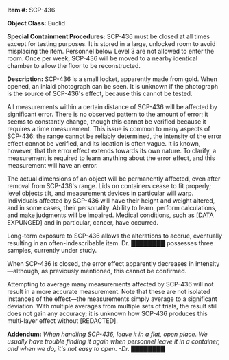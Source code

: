 **Item #:** SCP-436

**Object Class:** Euclid

**Special Containment Procedures:** SCP-436 must be closed at all times except for testing purposes. It is stored in a large, unlocked room to avoid misplacing the item. Personnel below Level 3 are not allowed to enter the room. Once per week, SCP-436 will be moved to a nearby identical chamber to allow the floor to be reconstructed.

**Description:** SCP-436 is a small locket, apparently made from gold. When opened, an inlaid photograph can be seen. It is unknown if the photograph is the source of SCP-436's effect, because this cannot be tested.

All measurements within a certain distance of SCP-436 will be affected by significant error. There is no observed pattern to the amount of error; it seems to constantly change, though this cannot be verified because it requires a time measurement. This issue is common to many aspects of SCP-436: the range cannot be reliably determined, the intensity of the error effect cannot be verified, and its location is often vague. It is known, however, that the error effect extends towards its own nature. To clarify, a measurement is required to learn anything about the error effect, and this measurement will have an error.

The actual dimensions of an object will be permanently affected, even after removal from SCP-436's range. Lids on containers cease to fit properly; level objects tilt, and measurement devices in particular will warp. Individuals affected by SCP-436 will have their height and weight altered, and in some cases, their personality. Ability to learn, perform calculations, and make judgments will be impaired. Medical conditions, such as \[DATA EXPUNGED\] and in particular, cancer, have occurred.

Long-term exposure to SCP-436 allows the alterations to accrue, eventually resulting in an often-indescribable item. Dr. ████████ possesses three samples, currently under study.

When SCP-436 is closed, the error effect apparently decreases in intensity—although, as previously mentioned, this cannot be confirmed.

Attempting to average many measurements affected by SCP-436 will not result in a more accurate measurement. Note that these are not isolated instances of the effect—the measurements simply average to a significant deviation. With multiple averages from multiple sets of trials, the result still does not gain any accuracy; it is unknown how SCP-436 produces this multi-layer effect without \[REDACTED\].

**Addendum:** _When handling SCP-436, leave it in a flat, open place. We usually have trouble finding it again when personnel leave it in a container, and when we do, it's not easy to open. -Dr. ████████_